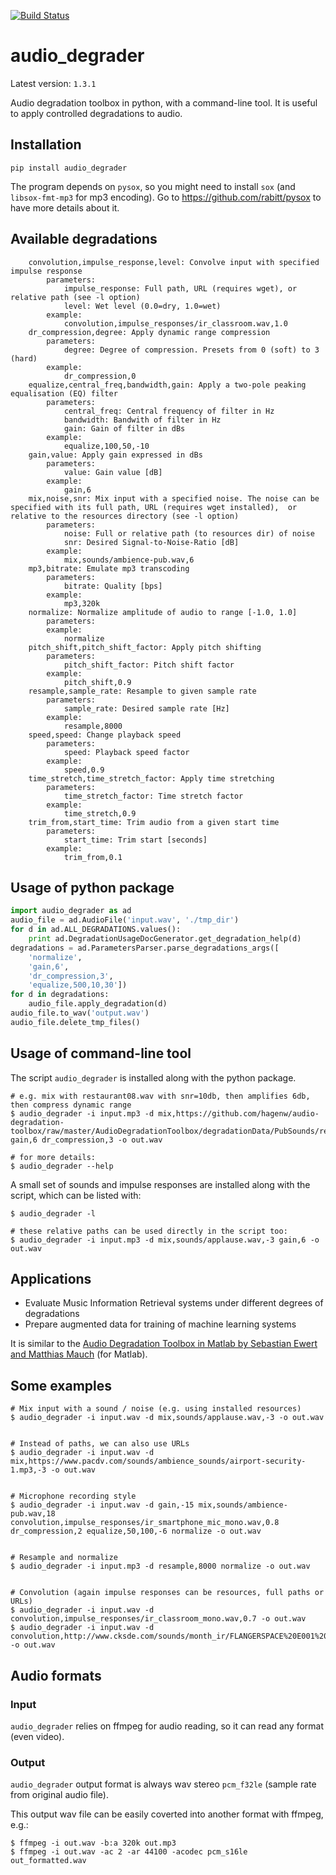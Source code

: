 [![Build Status](https://travis-ci.com/emilio-molina/audio_degrader.svg?branch=master)](https://travis-ci.com/emilio-molina/audio_degrader)
# audio_degrader

Latest version: `1.3.1`

Audio degradation toolbox in python, with a command-line tool. It is useful to apply controlled degradations to audio.


## Installation

`pip install audio_degrader`

The program depends on `pysox`, so you might need to install `sox` (and `libsox-fmt-mp3` for mp3 encoding). Go to https://github.com/rabitt/pysox to have more details about it.

## Available degradations

```
    convolution,impulse_response,level: Convolve input with specified impulse response
        parameters:
            impulse_response: Full path, URL (requires wget), or relative path (see -l option)
            level: Wet level (0.0=dry, 1.0=wet)
        example:
            convolution,impulse_responses/ir_classroom.wav,1.0
    dr_compression,degree: Apply dynamic range compression
        parameters:
            degree: Degree of compression. Presets from 0 (soft) to 3 (hard)
        example:
            dr_compression,0
    equalize,central_freq,bandwidth,gain: Apply a two-pole peaking equalisation (EQ) filter
        parameters:
            central_freq: Central frequency of filter in Hz
            bandwidth: Bandwith of filter in Hz
            gain: Gain of filter in dBs
        example:
            equalize,100,50,-10
    gain,value: Apply gain expressed in dBs
        parameters:
            value: Gain value [dB]
        example:
            gain,6
    mix,noise,snr: Mix input with a specified noise. The noise can be specified with its full path, URL (requires wget installed),  or relative to the resources directory (see -l option)
        parameters:
            noise: Full or relative path (to resources dir) of noise
            snr: Desired Signal-to-Noise-Ratio [dB]
        example:
            mix,sounds/ambience-pub.wav,6
    mp3,bitrate: Emulate mp3 transcoding
        parameters:
            bitrate: Quality [bps]
        example:
            mp3,320k
    normalize: Normalize amplitude of audio to range [-1.0, 1.0]
        parameters:
        example:
            normalize
    pitch_shift,pitch_shift_factor: Apply pitch shifting
        parameters:
            pitch_shift_factor: Pitch shift factor
        example:
            pitch_shift,0.9
    resample,sample_rate: Resample to given sample rate
        parameters:
            sample_rate: Desired sample rate [Hz]
        example:
            resample,8000
    speed,speed: Change playback speed
        parameters:
            speed: Playback speed factor
        example:
            speed,0.9
    time_stretch,time_stretch_factor: Apply time stretching
        parameters:
            time_stretch_factor: Time stretch factor
        example:
            time_stretch,0.9
    trim_from,start_time: Trim audio from a given start time
        parameters:
            start_time: Trim start [seconds]
        example:
            trim_from,0.1
```

## Usage of python package
```Python
import audio_degrader as ad
audio_file = ad.AudioFile('input.wav', './tmp_dir')
for d in ad.ALL_DEGRADATIONS.values():
    print ad.DegradationUsageDocGenerator.get_degradation_help(d)
degradations = ad.ParametersParser.parse_degradations_args([
    'normalize',
    'gain,6',
    'dr_compression,3',
    'equalize,500,10,30'])
for d in degradations:
    audio_file.apply_degradation(d)
audio_file.to_wav('output.wav')
audio_file.delete_tmp_files()
```

## Usage of command-line tool

The script `audio_degrader` is installed along with the python package.

```
# e.g. mix with restaurant08.wav with snr=10db, then amplifies 6db, then compress dynamic range
$ audio_degrader -i input.mp3 -d mix,https://github.com/hagenw/audio-degradation-toolbox/raw/master/AudioDegradationToolbox/degradationData/PubSounds/restaurant08.wav,10 gain,6 dr_compression,3 -o out.wav

# for more details:
$ audio_degrader --help
```

A small set of sounds and impulse responses are installed along with the script, which can be listed with:
```
$ audio_degrader -l

# these relative paths can be used directly in the script too:
$ audio_degrader -i input.mp3 -d mix,sounds/applause.wav,-3 gain,6 -o out.wav
```


## Applications
* Evaluate Music Information Retrieval systems under different degrees of degradations
* Prepare augmented data for training of machine learning systems

It is similar to the [Audio Degradation Toolbox in Matlab by Sebastian Ewert and Matthias Mauch][1] (for Matlab).


## Some examples

```
# Mix input with a sound / noise (e.g. using installed resources)
$ audio_degrader -i input.wav -d mix,sounds/applause.wav,-3 -o out.wav


# Instead of paths, we can also use URLs
$ audio_degrader -i input.wav -d mix,https://www.pacdv.com/sounds/ambience_sounds/airport-security-1.mp3,-3 -o out.wav


# Microphone recording style
$ audio_degrader -i input.wav -d gain,-15 mix,sounds/ambience-pub.wav,18 convolution,impulse_responses/ir_smartphone_mic_mono.wav,0.8 dr_compression,2 equalize,50,100,-6 normalize -o out.wav


# Resample and normalize
$ audio_degrader -i input.mp3 -d resample,8000 normalize -o out.wav


# Convolution (again impulse responses can be resources, full paths or URLs)
$ audio_degrader -i input.wav -d convolution,impulse_responses/ir_classroom_mono.wav,0.7 -o out.wav
$ audio_degrader -i input.wav -d convolution,http://www.cksde.com/sounds/month_ir/FLANGERSPACE%20E001%20M2S.wav,0.7 -o out.wav
```

## Audio formats

### Input
`audio_degrader` relies on ffmpeg for audio reading, so it can read any format (even video).

### Output
`audio_degrader` output format is always wav stereo `pcm_f32le` (sample rate from original audio file).

This output wav file can be easily coverted into another format with ffmpeg, e.g.:
```
$ ffmpeg -i out.wav -b:a 320k out.mp3
$ ffmpeg -i out.wav -ac 2 -ar 44100 -acodec pcm_s16le out_formatted.wav
```


[1]: https://code.soundsoftware.ac.uk/projects/audio-degradation-toolbox
